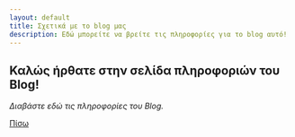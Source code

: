 ```yaml
---
layout: default
title: Σχετικά με το blog μας
description: Εδώ μπορείτε να βρείτε τις πληροφορίες για το blog αυτό!
---
```


## Καλώς ήρθατε στην σελίδα πληροφοριών του Blog!

_Διαβάστε εδώ τις πληροφορίες του Blog._

[Πίσω](./)
